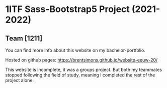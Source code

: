 # 1ITF Sass-Bootstrap5 Project (2021-2022)

## Team [1211]

You can find more info about this website on my bachelor-portfolio.

Hosted on github pages: https://brentsimons.github.io/website-eeuw-20/

This website is incomplete, it was a groups project. But both my teammates stopped following the field of study, meaning I completed the rest of the project alone.
